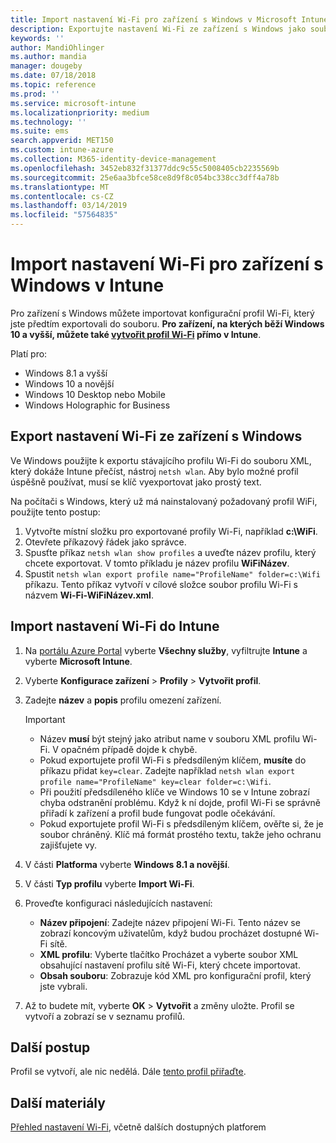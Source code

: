 ```yaml
---
title: Import nastavení Wi-Fi pro zařízení s Windows v Microsoft Intune – Azure | Microsoft Docs
description: Exportujte nastavení Wi-Fi ze zařízení s Windows jako soubor XML pomocí nástroje netsh wlan. Potom importem tohoto souboru do Intune vytvořte profil Wi-Fi pro zařízení s Windows 8.1, Windows 10 a Windows Holographic for Business.
keywords: ''
author: MandiOhlinger
ms.author: mandia
manager: dougeby
ms.date: 07/18/2018
ms.topic: reference
ms.prod: ''
ms.service: microsoft-intune
ms.localizationpriority: medium
ms.technology: ''
ms.suite: ems
search.appverid: MET150
ms.custom: intune-azure
ms.collection: M365-identity-device-management
ms.openlocfilehash: 3452eb832f31377ddc9c55c5008405cb2235569b
ms.sourcegitcommit: 25e6aa3bfce58ce8d9f8c054bc338cc3dff4a78b
ms.translationtype: MT
ms.contentlocale: cs-CZ
ms.lasthandoff: 03/14/2019
ms.locfileid: "57564835"
---
```

# <a name="import-wi-fi-settings-for-windows-devices-in-intune"></a>Import nastavení Wi-Fi pro zařízení s Windows v Intune

Pro zařízení s Windows můžete importovat konfigurační profil Wi-Fi, který jste předtím exportovali do souboru. **Pro zařízení, na kterých běží Windows 10 a vyšší, můžete také [vytvořit profil Wi-Fi](wi-fi-settings-windows.md) přímo v Intune**.

Platí pro:  
- Windows 8.1 a vyšší
- Windows 10 a novější
- Windows 10 Desktop nebo Mobile
- Windows Holographic for Business

## <a name="export-wi-fi-settings-from-a-windows-device"></a>Export nastavení Wi-Fi ze zařízení s Windows

Ve Windows použijte k exportu stávajícího profilu Wi-Fi do souboru XML, který dokáže Intune přečíst, nástroj `netsh wlan`. Aby bylo možné profil úspěšně používat, musí se klíč vyexportovat jako prostý text.

Na počítači s Windows, který už má nainstalovaný požadovaný profil WiFi, použijte tento postup:

1. Vytvořte místní složku pro exportované profily Wi-Fi, například **c:\WiFi**.
2. Otevřete příkazový řádek jako správce.
3. Spusťte příkaz `netsh wlan show profiles` a uveďte název profilu, který chcete exportovat. V tomto příkladu je název profilu **WiFiNázev**.
4. Spustit `netsh wlan export profile name="ProfileName" folder=c:\Wifi` příkazu. Tento příkaz vytvoří v cílové složce soubor profilu Wi-Fi s názvem **Wi-Fi-WiFiNázev.xml**.

## <a name="import-the-wi-fi-settings-into-intune"></a>Import nastavení Wi-Fi do Intune

1. Na [portálu Azure Portal](https://portal.azure.com) vyberte **Všechny služby**, vyfiltrujte **Intune** a vyberte **Microsoft Intune**.
2. Vyberte **Konfigurace zařízení** > **Profily** > **Vytvořit profil**.
3. Zadejte **název** a **popis** profilu omezení zařízení.

    > [!IMPORTANT]
    > - Název **musí** být stejný jako atribut name v souboru XML profilu Wi-Fi. V opačném případě dojde k chybě.
    > - Pokud exportujete profil Wi-Fi s předsdíleným klíčem, **musíte** do příkazu přidat `key=clear`. Zadejte například `netsh wlan export profile name="ProfileName" key=clear folder=c:\Wifi`.
    > - Při použití předsdíleného klíče ve Windows 10 se v Intune zobrazí chyba odstranění problému. Když k ní dojde, profil Wi-Fi se správně přiřadí k zařízení a profil bude fungovat podle očekávání.
    > - Pokud exportujete profil Wi-Fi s předsdíleným klíčem, ověřte si, že je soubor chráněný. Klíč má formát prostého textu, takže jeho ochranu zajišťujete vy.

4. V části **Platforma** vyberte **Windows 8.1 a novější**.
5. V části **Typ profilu** vyberte **Import Wi-Fi**.
6. Proveďte konfiguraci následujících nastavení:
    - **Název připojení**: Zadejte název připojení Wi-Fi. Tento název se zobrazí koncovým uživatelům, když budou procházet dostupné Wi-Fi sítě.
    - **XML profilu**: Vyberte tlačítko Procházet a vyberte soubor XML obsahující nastavení profilu sítě Wi-Fi, který chcete importovat.
    - **Obsah souboru**: Zobrazuje kód XML pro konfigurační profil, který jste vybrali.
7. Až to budete mít, vyberte **OK** > **Vytvořit** a změny uložte. Profil se vytvoří a zobrazí se v seznamu profilů.

## <a name="next-steps"></a>Další postup

Profil se vytvoří, ale nic nedělá. Dále [tento profil přiřaďte](device-profile-assign.md).

## <a name="more-resources"></a>Další materiály

[Přehled nastavení Wi-Fi](wi-fi-settings-configure.md), včetně dalších dostupných platforem
